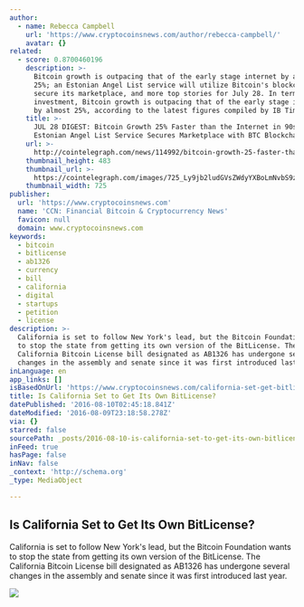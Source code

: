 ```yaml
---
author:
  - name: Rebecca Campbell
    url: 'https://www.cryptocoinsnews.com/author/rebecca-campbell/'
    avatar: {}
related:
  - score: 0.8700460196
    description: >-
      Bitcoin growth is outpacing that of the early stage internet by almost
      25%; an Estonian Angel List service will utilize Bitcoin's blockchain to
      secure its marketplace, and more top stories for July 28. In terms of
      investment, Bitcoin growth is outpacing that of the early stage internet
      by almost 25%, according to the latest figures compiled by IB Times UK.
    title: >-
      JUL 28 DIGEST: Bitcoin Growth 25% Faster than the Internet in 90s;
      Estonian Angel List Service Secures Marketplace with BTC Blockchain
    url: >-
      http://cointelegraph.com/news/114992/bitcoin-growth-25-faster-than-the-internet-in-90s-estonian-angel-list-service-secures-marketplace-with-btc-blockchain
    thumbnail_height: 483
    thumbnail_url: >-
      https://cointelegraph.com/images/725_Ly9jb2ludGVsZWdyYXBoLmNvbS9zdG9yYWdlL3VwbG9hZHMvdmlldy85OTE5MjU5NTUxNmEyZDIxZWMxOTZiZWQzNjI2MjQ0NS5wbmc=.jpg
    thumbnail_width: 725
publisher:
  url: 'https://www.cryptocoinsnews.com'
  name: 'CCN: Financial Bitcoin & Cryptocurrency News'
  favicon: null
  domain: www.cryptocoinsnews.com
keywords:
  - bitcoin
  - bitlicense
  - ab1326
  - currency
  - bill
  - california
  - digital
  - startups
  - petition
  - license
description: >-
  California is set to follow New York's lead, but the Bitcoin Foundation wants
  to stop the state from getting its own version of the BitLicense. The
  California Bitcoin License bill designated as AB1326 has undergone several
  changes in the assembly and senate since it was first introduced last year.
inLanguage: en
app_links: []
isBasedOnUrl: 'https://www.cryptocoinsnews.com/california-set-get-bitlicense/'
title: Is California Set to Get Its Own BitLicense?
datePublished: '2016-08-10T02:45:18.841Z'
dateModified: '2016-08-09T23:18:58.278Z'
via: {}
starred: false
sourcePath: _posts/2016-08-10-is-california-set-to-get-its-own-bitlicense.md
inFeed: true
hasPage: false
inNav: false
_context: 'http://schema.org'
_type: MediaObject

---
```

<article style=""><h1>Is California Set to Get Its Own BitLicense?</h1><p>California is set to follow New York's lead, but the Bitcoin Foundation wants to stop the state from getting its own version of the BitLicense. The California Bitcoin License bill designated as AB1326 has undergone several changes in the assembly and senate since it was first introduced last year.</p><img src="https://www.cryptocoinsnews.com/wp-content/uploads/2016/08/Is-California-Set-to-Get-Its-Own-BitLicense.jpg" /></article>